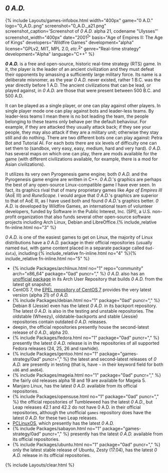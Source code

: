 ## *0 A.D.*
{% include Layouts/games-infobox.html width="400px" game="0 A.D." logo="0_A.D..png" screenshot="0_A.D._a21.png" screenshot_caption='Screenshot of <i>0 A.D.</i> alpha 21, codename "Ulysses"' screenshot_width="400px" date="2001<sup><a href='#fn:1' class='footnote'>1</a></sup>" basis="Age of Empires II: The Age of Kings" developers="Wildfire Games" development="alpha" license="GPLv2, MIT, MPL 2.0, <i>etc.</i><sup><a href='#fn:2' class='footnote'>2</a></sup>" genre="Real-time strategy" development="Alpha" language="C++" %}

***0 A.D.*** is a free and open-source, historic real-time strategy (RTS) game. In it, the player is the leader of an ancient civilization and they must defeat their opponents by amassing a sufficiently large military force. Its name is a deliberate misnomer, as the year *0 A.D.* never existed, rather 1 B.C. was the year directly before 1 A.D. The ancient civilizations that can be lead, or played against, in *0 A.D.* are those that were present between 500 B.C. and 500 A.D.

It can be played as a single player, or one can play against other players. In single player mode one can play against bots and leader-less teams. By leader-less teams I mean there is no bot leading the team, the people belonging to these teams only behave per the default behaviour. For example, if they are attacked they usually attack back; if they see your people, they may also attack if they are a military unit; otherwise they stay still and do nothing. There are two different bots one can play against: Petra Bot and Tutorial AI. For each bots there are six levels of difficulty one can set them to (sandbox, very easy, easy, medium, hard and very hard). *0 A.D.* has several maps on which one can play, there are mods available for the game (with different civilizations available, for example, there is a mod for Asian civilizations).

It utilizes its very own Pyrogenesis game engine; both *0 A.D.* and the Pyrogenesis game engine are written in C++. *0 A.D.*'s graphics are perhaps the best of any open-source Linux-compatible game I have ever seen. In fact, its graphics rival that of many proprietary games like *Age of Empires III* (AoE III) and *RuneScape*. I would argue that *0 A.D.*'s graphics are superior to that of AoE III, as I have used both and found *0 A.D.*'s graphics better. *0 A.D.* is developed by Wildfire Games, an international team of volunteer developers, funded by Software in the Public Interest, Inc. (SPI), a U.S. non-profit organization that also funds several other open-source software projects including Arch Linux, Debian and LibreOffice.{% include_relative fn-inline.html no="3" %}

*0 A.D.* is one of the easiest games to get on Linux, the majority of Linux distributions have a *0 A.D.* package in their official repositories (usually named `0ad`, with game content placed in a separate package called `0ad-data`), including:{% include_relative fn-inline.html no="4" %}{% include_relative fn-inline.html no="5" %}

* {% include Packages/archlinux.html no="1" repo="community" arch="x86_64" package="0ad" puncr="," %} *0 A.D.* also has an [unofficial package](https://aur.archlinux.org/packages/0ad-git) in its Arch User Repository that builds *0 A.D.* from the latest git snapshot. 
* CentOS 7, the [EPEL repository of CentOS 7](https://dl.fedoraproject.org/pub/epel/7/x86_64/0/) provides the very latest version (alpha 21) of *0 A.D.*
* {% include Packages/debian.html no="1" package="0ad" puncr="," %} Debian 8 (Jessie) even has the latest *0 A.D.* in its backport repository. The latest *0 A.D.* is also in the testing and unstable repositories. The oldstable (Wheezy), oldstable-backports and stable (Jessie) repositories contain outdated *0 A.D.* releases. 
* deepin, the official repositories presently house the second-latest release of *0 A.D.*, alpha 20. 
* {% include Packages/fedora.html no="1" package="0ad" puncr="," %} presently the latest *0 A.D.* release is in the repositories of all supported Fedora releases (24, 25, 26 and rawhide). 
* {% include Packages/gentoo.html no="1" package="games-strategy/0ad" puncr="," %} the latest and second-latest releases of *0 A.D.* are presently in testing (that is, have `~` in their keyword field for both `x86` and `amd64`). 
* {% include Packages/mageia.html no="1" package="0ad" puncr="," %} the fairly old releases alpha 18 and 19 are available for Mageia 5. 
* Manjaro Linux, has the latest *0 A.D.* available from its official repositories. 
* {% include Packages/opensuse.html no="1" package="0ad" puncr="," %} the official repositories of Tumbleweed has the latest *0 A.D.*, but Leap releases 42.1 and 42.2 do not have 0 A.D. in their official repositories, although the unofficial `games` repository does have the latest *0 A.D.* for these two Leap releases. 
* [PCLinuxOS](http://rpm.pbone.net/index.php3/stat/4/idpl/34712537/dir/pclinuxos/com/0ad-0.0.21-1pclos2016.x86_64.rpm.html), which presently has the latest *0 A.D.*
* {% include Packages/sabayon.html no="1" package="games-strategy/0ad" puncr="," %} presently has the latest *0 A.D.* available from its official repositories.  
* {% include Packages/ubuntu.html no="1" package="0ad" puncr="," %} only the latest stable release of Ubuntu, Zesty (17.04), has the latest *0 A.D.* release in its official repositories. 

{% include Layouts/clear.html %}
